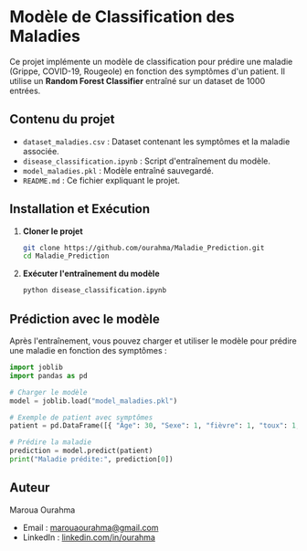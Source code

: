 # Modèle de Classification des Maladies

Ce projet implémente un modèle de classification pour prédire une maladie (Grippe, COVID-19, Rougeole) en fonction des symptômes d'un patient. Il utilise un **Random Forest Classifier** entraîné sur un dataset de 1000 entrées.

## Contenu du projet
- `dataset_maladies.csv` : Dataset contenant les symptômes et la maladie associée.
- `disease_classification.ipynb` : Script d'entraînement du modèle.
- `model_maladies.pkl` : Modèle entraîné sauvegardé.
- `README.md` : Ce fichier expliquant le projet.

## Installation et Exécution
1. **Cloner le projet**
   ```bash
   git clone https://github.com/ourahma/Maladie_Prediction.git
   cd Maladie_Prediction
   ```


2. **Exécuter l'entraînement du modèle**
   ```bash
   python disease_classification.ipynb
   ```

## Prédiction avec le modèle
Après l'entraînement, vous pouvez charger et utiliser le modèle pour prédire une maladie en fonction des symptômes :

```python
import joblib
import pandas as pd

# Charger le modèle
model = joblib.load("model_maladies.pkl")

# Exemple de patient avec symptômes
patient = pd.DataFrame([{ "Âge": 30, "Sexe": 1, "fièvre": 1, "toux": 1, "fatigue": 1, "douleur musculaire": 0, "éruption cutanée": 0, "difficulté respiratoire": 0, "conjonctivite": 0 }])

# Prédire la maladie
prediction = model.predict(patient)
print("Maladie prédite:", prediction[0])
```
## Auteur
Maroua Ourahma  
- Email : marouaourahma@gmail.com 
- LinkedIn : [linkedin.com/in/ourahma](www.linkedin.com/in/maroua-ourahma-293426235)  


